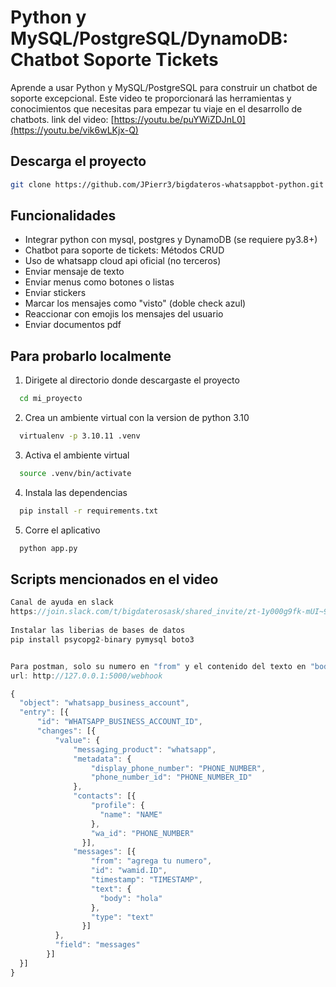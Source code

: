 
# Python y MySQL/PostgreSQL/DynamoDB: Chatbot Soporte Tickets

Aprende a usar Python y MySQL/PostgreSQL para construir un chatbot de soporte excepcional. Este video te proporcionará las herramientas y conocimientos que necesitas para empezar tu viaje en el desarrollo de chatbots.
link del video: [https://youtu.be/puYWiZDJnL0](https://youtu.be/vik6wLKjx-Q)

## Descarga el proyecto


```bash
git clone https://github.com/JPierr3/bigdateros-whatsappbot-python.git
```
    
## Funcionalidades

- Integrar python con mysql, postgres y  DynamoDB (se requiere py3.8+)
- Chatbot para soporte de tickets: Métodos CRUD
- Uso de whatsapp cloud api oficial (no terceros)
- Enviar mensaje de texto
- Enviar menus como botones o listas
- Enviar stickers
- Marcar los mensajes como "visto" (doble check azul)
- Reaccionar con emojis los mensajes del usuario
- Enviar documentos pdf



## Para probarlo localmente

1. Dirigete al directorio donde descargaste el proyecto

```bash
  cd mi_proyecto
```
2. Crea un ambiente virtual con la version de python 3.10

```bash
  virtualenv -p 3.10.11 .venv
```
3. Activa el ambiente virtual

```bash
  source .venv/bin/activate
```
4. Instala las dependencias

```bash
  pip install -r requirements.txt
```

5. Corre el aplicativo

```bash
  python app.py
```


## Scripts mencionados en el video

```javascript
Canal de ayuda en slack
https://join.slack.com/t/bigdaterosask/shared_invite/zt-1y000g9fk-mUI~9vRjs8uoLuIjXN5Okg
 
Instalar las liberias de bases de datos
pip install psycopg2-binary pymysql boto3


Para postman, solo su numero en "from" y el contenido del texto en "body"
url: http://127.0.0.1:5000/webhook

{
  "object": "whatsapp_business_account",
  "entry": [{
      "id": "WHATSAPP_BUSINESS_ACCOUNT_ID",
      "changes": [{
          "value": {
              "messaging_product": "whatsapp",
              "metadata": {
                  "display_phone_number": "PHONE_NUMBER",
                  "phone_number_id": "PHONE_NUMBER_ID"
              },
              "contacts": [{
                  "profile": {
                    "name": "NAME"
                  },
                  "wa_id": "PHONE_NUMBER"
                }],
              "messages": [{
                  "from": "agrega tu numero",
                  "id": "wamid.ID",
                  "timestamp": "TIMESTAMP",
                  "text": {
                    "body": "hola"
                  },
                  "type": "text"
                }]
          },
          "field": "messages"
        }]
  }]
}
```


